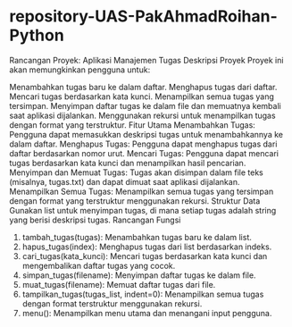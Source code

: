 # repository-UAS-PakAhmadRoihan-Python
Rancangan Proyek: Aplikasi Manajemen Tugas
Deskripsi Proyek
Proyek ini akan memungkinkan pengguna untuk:

Menambahkan tugas baru ke dalam daftar.
Menghapus tugas dari daftar.
Mencari tugas berdasarkan kata kunci.
Menampilkan semua tugas yang tersimpan.
Menyimpan daftar tugas ke dalam file dan memuatnya kembali saat aplikasi dijalankan.
Menggunakan rekursi untuk menampilkan tugas dengan format yang terstruktur.
Fitur Utama
Menambahkan Tugas: Pengguna dapat memasukkan deskripsi tugas untuk menambahkannya ke dalam daftar.
Menghapus Tugas: Pengguna dapat menghapus tugas dari daftar berdasarkan nomor urut.
Mencari Tugas: Pengguna dapat mencari tugas berdasarkan kata kunci dan menampilkan hasil pencarian.
Menyimpan dan Memuat Tugas: Tugas akan disimpan dalam file teks (misalnya, tugas.txt) dan dapat dimuat saat aplikasi dijalankan.
Menampilkan Semua Tugas: Menampilkan semua tugas yang tersimpan dengan format yang terstruktur menggunakan rekursi.
Struktur Data
Gunakan list untuk menyimpan tugas, di mana setiap tugas adalah string yang berisi deskripsi tugas.
Rancangan Fungsi
1. tambah_tugas(tugas): Menambahkan tugas baru ke dalam list.
2. hapus_tugas(index): Menghapus tugas dari list berdasarkan indeks.
3. cari_tugas(kata_kunci): Mencari tugas berdasarkan kata kunci dan mengembalikan daftar tugas yang cocok.
4. simpan_tugas(filename): Menyimpan daftar tugas ke dalam file.
5. muat_tugas(filename): Memuat daftar tugas dari file.
6. tampilkan_tugas(tugas_list, indent=0): Menampilkan semua tugas dengan format terstruktur menggunakan rekursi.
7. menu(): Menampilkan menu utama dan menangani input pengguna.

